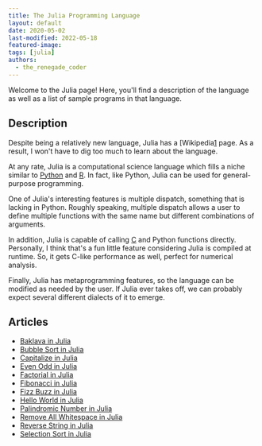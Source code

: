```yaml
---
title: The Julia Programming Language
layout: default
date: 2020-05-02
last-modified: 2022-05-18
featured-image: 
tags: [julia]
authors:
  - the_renegade_coder
---
```


Welcome to the Julia page! Here, you'll find a description of the language as well as a list of sample programs in that language.

## Description

Despite being a relatively new language, Julia has a [Wikipedia[1] page. 
As a result, I won't have to dig too much to learn about the language.

At any rate, Julia is a computational science language which fills a 
niche similar to [Python][2] and [R][3]. In fact, like Python, Julia can be 
used for general-purpose programming.

One of Julia's interesting features is multiple dispatch, something that 
is lacking in Python. Roughly speaking, multiple dispatch allows a user 
to define multiple functions with the same name but different combinations 
of arguments.

In addition, Julia is capable of calling [C][4] and Python functions directly. 
Personally, I think that's a fun little feature considering Julia is 
compiled at runtime. So, it gets C-like performance as well, perfect for 
numerical analysis.

Finally, Julia has metaprogramming features, so the language can be 
modified as needed by the user. If Julia ever takes off, we can probably 
expect several different dialects of it to emerge.

[1]: https://en.wikipedia.org/wiki/Julia_(programming_language)
[2]: https://en.wikipedia.org/wiki/Python_(programming_language)
[3]: https://en.wikipedia.org/wiki/R_(programming_language)
[4]: https://en.wikipedia.org/wiki/C_(programming_language)


## Articles

- [Baklava in Julia](https://sampleprograms.io/projects/baklava/julia)
- [Bubble Sort in Julia](https://sampleprograms.io/projects/bubble-sort/julia)
- [Capitalize in Julia](https://sampleprograms.io/projects/capitalize/julia)
- [Even Odd in Julia](https://sampleprograms.io/projects/even-odd/julia)
- [Factorial in Julia](https://sampleprograms.io/projects/factorial/julia)
- [Fibonacci in Julia](https://sampleprograms.io/projects/fibonacci/julia)
- [Fizz Buzz in Julia](https://sampleprograms.io/projects/fizz-buzz/julia)
- [Hello World in Julia](https://sampleprograms.io/projects/hello-world/julia)
- [Palindromic Number in Julia](https://sampleprograms.io/projects/palindromic-number/julia)
- [Remove All Whitespace in Julia](https://sampleprograms.io/projects/remove-all-whitespace/julia)
- [Reverse String in Julia](https://sampleprograms.io/projects/reverse-string/julia)
- [Selection Sort in Julia](https://sampleprograms.io/projects/selection-sort/julia)
